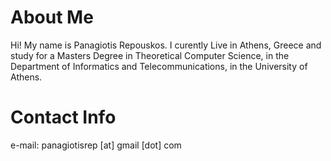 <h1>About Me</h1>
Hi! My name is Panagiotis Repouskos. I curently Live in Athens, Greece and study for a Masters Degree in Theoretical Computer Science, in the Department of Informatics and Telecommunications, in the University of Athens.


<h1>Contact Info</h1>
e-mail: panagiotisrep [at] gmail [dot] com
